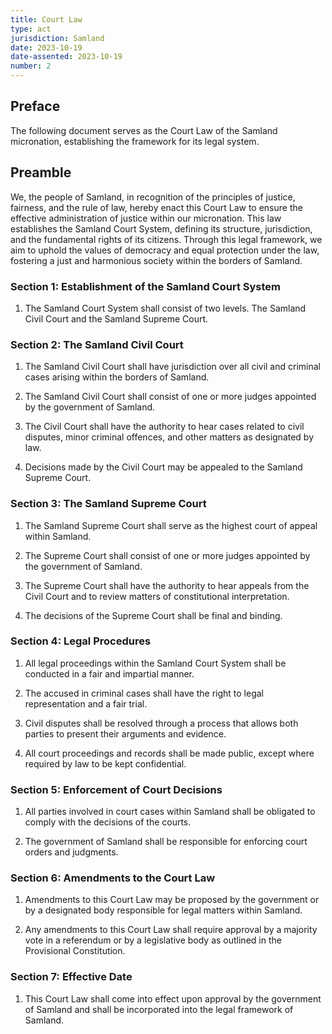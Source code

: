 ```yaml
---
title: Court Law
type: act
jurisdiction: Samland
date: 2023-10-19
date-assented: 2023-10-19
number: 2
---
```


## Preface

The following document serves as the Court Law of the Samland micronation, establishing the framework for its legal system.

## Preamble

We, the people of Samland, in recognition of the principles of justice, fairness, and the rule of law, hereby enact this Court Law to ensure the effective administration of justice within our micronation. This law establishes the Samland Court System, defining its structure, jurisdiction, and the fundamental rights of its citizens. Through this legal framework, we aim to uphold the values of democracy and equal protection under the law, fostering a just and harmonious society within the borders of Samland.

### Section 1: Establishment of the Samland Court System

1. The Samland Court System shall consist of two levels. The Samland Civil Court and the Samland Supreme Court.

### Section 2: The Samland Civil Court

1. The Samland Civil Court shall have jurisdiction over all civil and criminal cases arising within the borders of Samland.

2. The Samland Civil Court shall consist of one or more judges appointed by the government of Samland.

3. The Civil Court shall have the authority to hear cases related to civil disputes, minor criminal offences, and other matters as designated by law.

4. Decisions made by the Civil Court may be appealed to the Samland Supreme Court.

### Section 3: The Samland Supreme Court

1. The Samland Supreme Court shall serve as the highest court of appeal within Samland.

2. The Supreme Court shall consist of one or more judges appointed by the government of Samland.

3. The Supreme Court shall have the authority to hear appeals from the Civil Court and to review matters of constitutional interpretation.

4. The decisions of the Supreme Court shall be final and binding.

### Section 4: Legal Procedures

1. All legal proceedings within the Samland Court System shall be conducted in a fair and impartial manner.

2. The accused in criminal cases shall have the right to legal representation and a fair trial.

3. Civil disputes shall be resolved through a process that allows both parties to present their arguments and evidence.

4. All court proceedings and records shall be made public, except where required by law to be kept confidential.

### Section 5: Enforcement of Court Decisions

1. All parties involved in court cases within Samland shall be obligated to comply with the decisions of the courts.

2. The government of Samland shall be responsible for enforcing court orders and judgments.

### Section 6: Amendments to the Court Law

1. Amendments to this Court Law may be proposed by the government or by a designated body responsible for legal matters within Samland.

2. Any amendments to this Court Law shall require approval by a majority vote in a referendum or by a legislative body as outlined in the Provisional Constitution.

### Section 7: Effective Date

1. This Court Law shall come into effect upon approval by the government of Samland and shall be incorporated into the legal framework of Samland.
